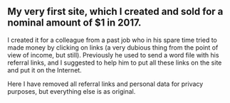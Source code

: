 ## My very first site, which I created and sold for a nominal amount of $1 in 2017.

I created it for a colleague from a past job who in his spare time tried to made money by clicking on links (a very dubious thing from the point of view of income, but still).
Previously he used to send a word file with his referral links, and I suggested to help him to put all these links on the site and put it on the Internet.

Here I have removed all referral links and personal data for privacy purposes, but everything else is as original.
